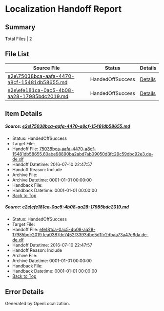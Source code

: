 # <a name='report-top'></a> Localization Handoff Report

## Summary
 Total Files | 2

## File List
 Source File | Status | Details 
 ----------- | ------ | ------- 
 [e2e\75038bca-aafa-4470-a8cf-15481db58655.md](https://github.com/OpenLocalizationTestOrg/oltest/blob/cea02f68cd1bef7ec7c2c7abc2a0f2407d19ebb1/e2e/75038bca-aafa-4470-a8cf-15481db58655.md) | HandedOffSuccess | [Details](#dae473d811f7b34f9a36ae6a8e8bc8fae77b9dcd4)
 [e2e\efe181ca-0ac5-4b08-aa28-17985bdc2019.md](https://github.com/OpenLocalizationTestOrg/oltest/blob/cea02f68cd1bef7ec7c2c7abc2a0f2407d19ebb1/e2e/efe181ca-0ac5-4b08-aa28-17985bdc2019.md) | HandedOffSuccess | [Details](#e289ebef50ea4bca29585e99f5852b286045112e6)

## Item Details
##### <a name='dae473d811f7b34f9a36ae6a8e8bc8fae77b9dcd4'></a> Source: [e2e\75038bca-aafa-4470-a8cf-15481db58655.md](https://github.com/OpenLocalizationTestOrg/oltest/blob/cea02f68cd1bef7ec7c2c7abc2a0f2407d19ebb1/e2e/75038bca-aafa-4470-a8cf-15481db58655.md)
* Status: HandedOffSuccess
* Target File: 
* Handoff File: [75038bca-aafa-4470-a8cf-15481db58655.60abe98890ba2abd7ab09050d3fc29c59dbc92e3.de-de.xlf](https://github.com/OpenLocalizationTestOrg/olhandoff-e2e/blob/fc251333302d45aac16d692646f6d47216ff9102/ol-handoff/OpenLocalizationTestOrg/oltest-dede-fly/ci/ht/75038bca-aafa-4470-a8cf-15481db58655.60abe98890ba2abd7ab09050d3fc29c59dbc92e3.de-de.xlf)
* Handoff Datetime: 2016-07-10 22:47:57
* Handoff Reason: Include
* Archive File: 
* Archive Datetime: 0001-01-01 00:00:00
* Handback File: 
* Handback Datetime: 0001-01-01 00:00:00
* [Back to Top](#report-top)

##### <a name='e289ebef50ea4bca29585e99f5852b286045112e6'></a> Source: [e2e\efe181ca-0ac5-4b08-aa28-17985bdc2019.md](https://github.com/OpenLocalizationTestOrg/oltest/blob/cea02f68cd1bef7ec7c2c7abc2a0f2407d19ebb1/e2e/efe181ca-0ac5-4b08-aa28-17985bdc2019.md)
* Status: HandedOffSuccess
* Target File: 
* Handoff File: [efe181ca-0ac5-4b08-aa28-17985bdc2019.fea0387dc7452f3393dbe5d1fc2dbaa73a47c6da.de-de.xlf](https://github.com/OpenLocalizationTestOrg/olhandoff-e2e/blob/fc251333302d45aac16d692646f6d47216ff9102/ol-handoff/OpenLocalizationTestOrg/oltest-dede-fly/ci/ht/efe181ca-0ac5-4b08-aa28-17985bdc2019.fea0387dc7452f3393dbe5d1fc2dbaa73a47c6da.de-de.xlf)
* Handoff Datetime: 2016-07-10 22:47:57
* Handoff Reason: Include
* Archive File: 
* Archive Datetime: 0001-01-01 00:00:00
* Handback File: 
* Handback Datetime: 0001-01-01 00:00:00
* [Back to Top](#report-top)


## Error Details

Generated by OpenLocalization.
